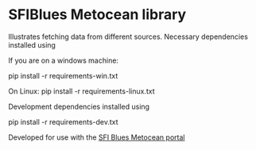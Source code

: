 # SFIBlues Metocean library

Illustrates fetching data from different sources. 
Necessary dependencies installed using

If you are on a windows machine:

pip install -r requirements-win.txt

On Linux:
pip install -r requirements-linux.txt

Development dependencies installed using

pip install -r requirements-dev.txt

Developed for use with the  [SFI Blues Metocean portal](https://sfiblues-portal.azurewebsites.net/met)
